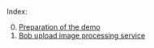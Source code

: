 Index:

0. [Preparation of the demo  ](0.Preparation.md)
1. [Bob upload image processing service ](1.UploadImageProcessService.md)

